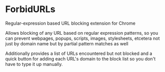 # ForbidURLs
Regular-expression based URL blocking extension for Chrome

Allows blocking of any URL based on regular expression patterns, so you can prevent webpages, popups, scripts, images, stylesheets, etcetera not just by domain name but by partial pattern matches as well

Additionally provides a list of URLs encountered but not blocked and a quick button for adding each URL's domain to the block list so you don't have to type it up manually.
